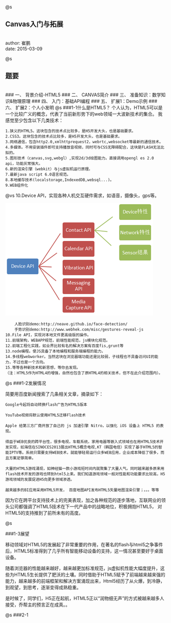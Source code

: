 @s
## Canvas入门与拓展
<br>
author: 崔鹏
<br>
date: 2015-03-09

@s
## 题要
<br>
### 一、 背景介绍-HTML5
### 二、 CANVAS简介
### 三、 准备知识：数学知识&物理原理
### 四、 入门：基础API编程
### 五、 扩展1：Demo示例
### 六、 扩展2：个人小发明
@s
###1-1什么是HTML5？
个人认为，HTML5可以是一个比较广义的概念，代表了当前新形势下的web领域一大波新技术的集合。
我感觉至少包含以下几类技术：

    1.狭义的HTML5。这块包含的技术点比较多，是H5开发大头，也是基础要求。
    2.CSS3。这块包含的技术点比较多，是H5开发大头，也是基础要求。
    3.网络通信，包含http2.0,xmlhttprequest2，webrtc,websocket等最新的通信技术。
    4.多媒体。不用安装插件即可支持播放音视频，同时可与CSS无障碍配合，这块是FLASH无法比拟的。
    5.图形技术（canvas,svg,webgl）,实现2d/3d绘图能力。直接调用opengl es 2.0 api，功能灰常强大。
    6.新的渲染引擎（webkit）与js虚拟机运行原理。
    7.最新java script 6.0语言规范。
    8.本地缓存技术(localstorage,IndexedDB,websql...)。
    9.WEB组件化
@vs
    10.Device API，实现各种人机交互硬件需求，如语音，摄像头，gps等。

<img src="img/deviceapi.png" />

        人脸识别demo:http://neave.github.io/face-detection/
        手势识别demo:http://www.webhek.com/misc/gestures-reveal-js
    10.File API，实现对本地文件更高级版的操作。
    11.前端架构，WEBAPP规范，前端性能规范，js模块化规范。
    12.前端工程化实践，如业界比较有名的解决方案有百度fis,grunt等
    13.node编程。使JS具备了本地编程和服务端编程的能力。
    14.多线程webworker。当然这块在浏览器端功能还是比较弱，子线程也不具备访问UI的能力，不过也是一个方向。
    15.等等各种新技术和新思想，等你去发现。
    （注：HTML5作为HTML4的增强，自然也包含了原HTML4的相关技术，但不在此介绍范围内）。

@s
###1-2发展情况

简要用百度新闻搜索了几条相关文章，摘录如下：

    Google今起将自动转换Flash广告为HTML5版本

    YouTube视频将默认使用HTML5迁移Flash技术

    Apple 给第三方厂商开放了自己的 js 加速引擎 Nitro，以强化 iOS 设备上 HTML5 的表现。

    得益于WEB优良的跨平台性，很多电视，车载系统，家用电器等嵌入式领域也在用HTML5技术开发实现，如海信在SINOCES2013展出HTML5概念电视,KT（韩国电信）实现了基于HTML5的智能IPTV等。系统只需要支持WEB技术，就能够轻易运行众多WEB应用，企业成本降低了很多，而且方案足够简单。

    大量的HTML5游戏涌现，如神经猫一款小游戏短时间内就聚集了大量人气。同时越来越多原来用flash技术开发的游戏也转到html5上来。我们知道游戏领域一般对性能和功能要求比较高，H5游戏领域的发展促进H5向更多领域渗透。

    越来越多的BI应用采用HTML5开发， 百度地图API发布HTML5矢量地图渲染引擎；。。。等等

因为它在跨平台支持技术上的完美表现，加之各种规范的逐步落地，互联网业的领头公司都强调了HTML5技术在下一代产品中的战略地位，积极拥抱HTML5， 对HTML5的支持推到了前所未有的高度。

@s

###1-3展望

移动领域对HTML5的发展起了非常重要的作用，在著名的flash与html5之争事件后，HTML5标准得到了几乎所有智能移动设备的支持，这一情况甚至要好于桌面设备。

随着浏览器的性能越来越好，越来越更加标准规范，js虚拟机性能大幅度提升，这些为HTML5生长提供了肥沃的土壤。同时借助于HTML5赋予了前端越来越来强的能力，越来越多的前端框架和解决方案涌现出来，Html5经历了从火爆，到冷静，到观望，到思考，逐渐变得成熟稳重。

是时候了，同学们，H5正在起航，HTML5正以“润物细无声”的方式被越来越多人接受，乔帮主的预言正在成真。。

@s
###2-1

